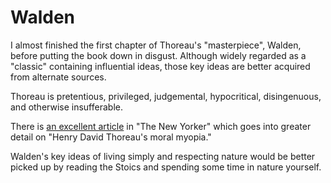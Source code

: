 # Walden

I almost finished the first chapter of Thoreau's "masterpiece", Walden, before
putting the book down in disgust. Although widely regarded as a "classic"
containing influential ideas, those key ideas are better acquired from
alternate sources.

Thoreau is pretentious, privileged, judgemental, hypocritical, disingenuous,
and otherwise insufferable.

There is [an excellent article](http://www.newyorker.com/magazine/2015/10/19/pond-scum)
in "The New Yorker" which goes into greater detail on "Henry David Thoreau's moral myopia."

Walden's key ideas of living simply and respecting nature would be better
picked up by reading the Stoics and spending some time in nature yourself.
